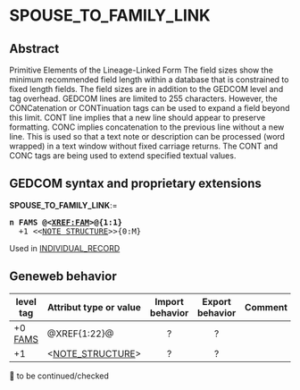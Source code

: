 ﻿# SPOUSE_TO_FAMILY_LINK
## Abstract
Primitive Elements of the Lineage-Linked Form
The field sizes show the minimum recommended field length within a database that is constrained to fixed
length fields. The field sizes are in addition to the GEDCOM level and tag overhead. GEDCOM lines are
limited to 255 characters. However, the CONCatenation or CONTinuation tags can be used to expand a
field beyond this limit. CONT line implies that a new line should appear to preserve formatting.  CONC
implies concatenation to the previous line without a new line.  This is used so that a text note or
description can be processed (word wrapped) in a text window without fixed carriage returns.  The
CONT and CONC tags are being used to extend specified textual values.


## GEDCOM syntax and proprietary extensions

**SPOUSE_TO_FAMILY_LINK**:=
<pre>
<b>n FAMS @&lt;<a href=Ged.XREF_FAM.md>XREF:FAM</a>&gt;@{1:1}</b>
  +1 &lt;&lt;<a href=Ged.NOTE_STRUCTURE.md>NOTE_STRUCTURE</a>&gt;&gt;{0:M}
</pre>
Used in <a href=Ged.INDIVIDUAL_RECORD.md>INDIVIDUAL_RECORD</a><br />


## Geneweb behavior

level tag  | Attribut type or value | Import behavior | Export behavior  | Comment 
---------- | ------------- | :---------------: | :-----------------:| -----------
+0 <a href=Ged.GLOSSARY.md#fams>FAMS</a> | @XREF{1:22}@ | ? | ? | 
+1  | &lt;<a href=Ged.NOTE_STRUCTURE.md>NOTE_STRUCTURE</a>&gt; | ? | ? | 

🚧 to be continued/checked

